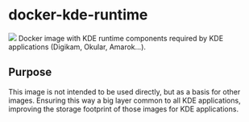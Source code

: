 # docker-kde-runtime
[![](https://badge.imagelayers.io/silvavlis/kde-runtime:latest.svg)](https://imagelayers.io/?images=silvavlis/kde-runtime:latest 'Get your own badge on imagelayers.io')
Docker image with KDE runtime components required by KDE applications (Digikam, Okular, Amarok...).

## Purpose

This image is not intended to be used directly, but as a basis for other images. Ensuring this way a big layer common to all KDE applications, improving the storage footprint of those images for KDE applications.
